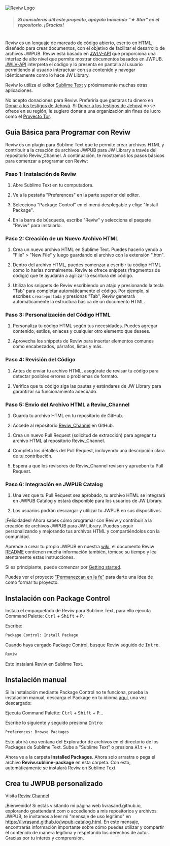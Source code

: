 ![Reviw Logo](https://github.com/livrasand/Reviw/assets/104039397/3202a0b1-266c-4815-a4ba-35b470965e7a)
> ##### Si consideras útil este proyecto, apóyalo haciendo "★ Star" en el repositorio. ¡Gracias!

#
Reviw es un lenguaje de marcado de código abierto, escrito en HTML, diseñado para crear documentos, con el objetivo de facilitar el desarrollo de archivos JWPUB. Reviw está basado en [JWLV-API](https://github.com/livrasand/JW-Library-Visualizer-API) que proporciona una interfaz de alto nivel que permite mostrar documentos basados en JWPUB. [JWLV-API](https://github.com/livrasand/JW-Library-Visualizer-API) interpreta el código y lo presenta en pantalla al usuario permitiendo al usuario interactuar con su contenido y navegar idénticamente como lo hace JW Library.

Reviw lo utiliza el editor [Sublime Text](https://github.com/sublimehq) y próximamente muchas otras aplicaciones.

No acepto donaciones para Reviw. Preferiría que gastaras tu dinero en [Donar a los testigos de Jehová](https://donate.jw.org/). Si [Donar a los testigos de Jehová](https://donate.jw.org/) no se ofrece en su región, le sugiero donar a una organización sin fines de lucro como el [Proyecto Tor](https://donate.torproject.org/).

## Guía Básica para Programar con Reviw

Reviw es un plugin para Sublime Text que te permite crear archivos HTML y contribuir a la creación de archivos JWPUB para JW Library a través del repositorio Reviw_Channel. A continuación, te mostramos los pasos básicos para comenzar a programar con Reviw:

### Paso 1: Instalación de Reviw

1. Abre Sublime Text en tu computadora.

2. Ve a la pestaña "Preferences" en la parte superior del editor.

3. Selecciona "Package Control" en el menú desplegable y elige "Install Package".

4. En la barra de búsqueda, escribe "Reviw" y selecciona el paquete "Reviw" para instalarlo.

### Paso 2: Creación de un Nuevo Archivo HTML

1. Crea un nuevo archivo HTML en Sublime Text. Puedes hacerlo yendo a "File" > "New File" y luego guardando el archivo con la extensión ".htm".

2. Dentro del archivo HTML, puedes comenzar a escribir tu código HTML como lo harías normalmente. Reviw te ofrece snippets (fragmentos de código) que te ayudarán a agilizar la escritura del código.

3. Utiliza los snippets de Reviw escribiendo un atajo y presionando la tecla "Tab" para completar automáticamente el código. Por ejemplo, si escribes `crear>portada` y presionas "Tab", Reviw generará automáticamente la estructura básica de un documento HTML.

### Paso 3: Personalización del Código HTML

1. Personaliza tu código HTML según tus necesidades. Puedes agregar contenido, estilos, enlaces y cualquier otro elemento que desees.

2. Aprovecha los snippets de Reviw para insertar elementos comunes como encabezados, párrafos, listas y más.

### Paso 4: Revisión del Código

1. Antes de enviar tu archivo HTML, asegúrate de revisar tu código para detectar posibles errores o problemas de formato.

2. Verifica que tu código siga las pautas y estándares de JW Library para garantizar su funcionamiento adecuado.

### Paso 5: Envío del Archivo HTML a Reviw_Channel

1. Guarda tu archivo HTML en tu repositorio de GitHub.

2. Accede al repositorio [Reviw_Channel](https://github.com/livrasand/Reviw_Channel) en GitHub.

3. Crea un nuevo Pull Request (solicitud de extracción) para agregar tu archivo HTML al repositorio Reviw_Channel.

4. Completa los detalles del Pull Request, incluyendo una descripción clara de tu contribución.

5. Espera a que los revisores de Reviw_Channel revisen y aprueben tu Pull Request.

### Paso 6: Integración en JWPUB Catalog

1. Una vez que tu Pull Request sea aprobado, tu archivo HTML se integrará en JWPUB Catalog y estará disponible para los usuarios de JW Library.

2. Los usuarios podrán descargar y utilizar tu JWPUB en sus dispositivos.

¡Felicidades! Ahora sabes cómo programar con Reviw y contribuir a la creación de archivos JWPUB para JW Library. Puedes seguir personalizando y mejorando tus archivos HTML y compartiéndolos con la comunidad.

Aprende a crear tu propio JWPUB en nuestra [wiki](https://github.com/livrasand/Reviw/wiki), el documento Reviw [README](https://github.com/livrasand/Reviw#readme) contienen mucha información también, tómese su tiempo y lea atentamente estas instrucciones.

Si es principiante, puede comenzar por [Getting started](https://github.com/livrasand/Reviw/wiki/Getting-started).

Puedes ver el proyecto ["Permanezcan en la fe"](https://github.com/livrasand/Permanezcan-en-la-fe) para darte una idea de como formar tu proyecto.

## Instalación con Package Control
Instala el empaquetado de Reviw para Sublime Text, para ello ejecuta Command Palette: <kbd>Ctrl</kbd> + <kbd>Shift</kbd> + <kbd>P</kbd>.

Escribe:
```html
Package Control: Install Package
```

Cuando haya cargado Package Control, busque Reviw seguido de <kbd>Intro</kbd>.
```html
Reviw
```

Esto instalará Reviw en Sublime Text.

## Instalación manual
Si la instalación mediante Package Control no te funciona, prueba la instalación manual, descarga el Package en tu idioma [aquí](https://github.com/livrasand/Reviw/releases), una vez descargado:

Ejecuta Command Palette: <kbd>Ctrl</kbd> + <kbd>Shift</kbd> + <kbd>P</kbd>...

Escribe lo siguiente y seguido presiona <kbd>Intro</kbd>:
```html
Preferences: Browse Packages
```

Esto abrirá una ventana del Explorador de archivos en el directorio de los Packages de Sublime Text. Sube a "Sublime Text" o presiona <kbd>Alt</kbd> + <kbd>↑</kbd>.

Ahora ve a la carpeta <b>Installed Packages</b>. Ahora solo arrastra o pega el archivo <b>Reviw.sublime-package</b> en esta carpeta. Con esto, automáticamente se instalará Reviw en Sublime Text.

## Crea tu JWPUB personalizado
Visita <a href="https://github.com/livrasand/Reviw_Channel/">Reviw Channel</a>

¡Bienvenido! Si estás visitando mi página web livrasand.github.io, explorando goattendant.com o accediendo a mis repositorios y archivos JWPUB, te invitamos a leer mi "mensaje de uso legítimo" en https://livrasand.github.io/jwpub-catalog.html. En este mensaje, encontrarás información importante sobre cómo puedes utilizar y compartir el contenido de manera legítima y respetando los derechos de autor. Gracias por tu interés y comprensión.
